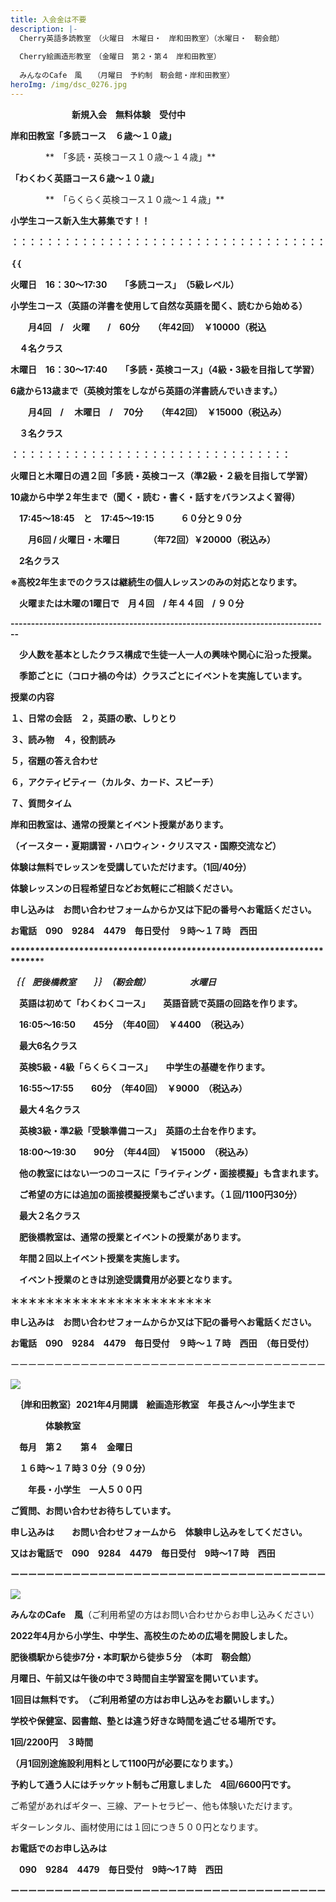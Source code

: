 ```yaml
---
title: 入会金は不要
description: |-
  Cherry英語多読教室　（火曜日　木曜日・　岸和田教室）（水曜日・　靭会館）
  　　　
  Cherry絵画造形教室　（金曜日　第２・第４　岸和田教室）
  　　
  みんなのCafe　風　　（月曜日　予約制　靭会館・岸和田教室）　
heroImg: /img/dsc_0276.jpg
---
```

　　　　　　　**新規入会　無料体験　受付中**　　　

**岸和田教室「多読コース　６歳～１０歳」**

　　　　**　「多読・英検コース１０歳～１４歳」**

**「わくわく英語コース６歳～１０歳」**

　　　　**　「らくらく英検コース１０歳～１４歳」**

**小学生コース新入生大募集です！！**

**：：：：：：：：：：：：：：：：：：：：：：：：：：：：：：：：：：：：**

**｛｛**　

**火曜日　16：30～17:30**　　**「多読コース」　（5級レベル）**　

**小学生コース（英語の洋書を使用して自然な英語を聞く、読むから始める）**　

 　　**月4回　/　火曜　　/　60分　　（年42回）　￥10000（税込**

　**４名クラス**

**木曜日　16：30～17:40　　「多読・英検コース」（4級・3級を目指して学習）**

**6歳から13歳まで（英検対策をしながら英語の洋書読んでいきます。）**

　　**月4回　/　 木曜日　/　 70分　　（年42回）　￥15000（税込み）**　

　**３名クラス**

**：：：：：：：：：：：：：：：：：：：：：：：：：：：：：：：：**

**火曜日と木曜日の週２回「多読・英検コース（準2級・２級を目指して学習）**

**10歳から中学２年生まで（聞く・読む・書く・話すをバランスよく習得）**　　

 　**17:45～18:45　と　17:45～19:15　　　６０分と９０分**　

　　**月6回   /   火曜日・木曜日　　　 （年72回）￥20000（税込み）**

　**2名クラス**

**※高校2年生までのクラスは継続生の個人レッスンのみの対応となります。**

　**火曜または木曜の1曜日で　月４回　/  年４４回　/  ９０分**

**\------------------------------------------------------------------------------**

　**少人数を基本としたクラス構成で生徒一人一人の興味や関心に沿った授業。**

　**季節ごとに（コロナ禍の今は）クラスごとにイベントを実施しています。**

**授業の内容**

**１、日常の会話　２，英語の歌、しりとり**　

**３、読み物　４，役割読み**　

**５，宿題の答え合わせ**　

**６，アクティビティー（カルタ、カード、スピーチ）**

**７、質問タイム**　

**岸和田教室は、通常の授業とイベント授業があります。**

**（イースター・夏期講習・ハロウィン・クリスマス・国際交流など）**　

**体験は無料でレッスンを受講していただけます。（1回/40分）**　

**体験レッスンの日程希望日などお気軽にご相談ください。**　　

**申し込みは　お問い合わせフォームからか又は下記の番号へお電話ください。**

**お電話　090　9284　4479　毎日受付　９時～１７時　西田**

**\*\*\*\*\*\*\*\*\*\*\*\*\*\*\*\*\*\*\*\*\*\*\*\*\*\*\*\*\*\*\*\*\*\*\*\*\*\*\*\*\*\*\*\*\*\*\*\*\*\*\*\*\*\*\*\*\*\*\*\*\*\*\*\*\*\*\*\*\*\****

***｛｛　肥後橋教室　　｝｝　（靭会館）　　　　　水曜日***

　**英語は初めて「わくわくコース」　　英語音読で英語の回路を作ります。**

　**16:05～16:50　　45分　（年40回）　￥4400　（税込み）**

　**最大6名クラス**

　**英検5級・4級「らくらくコース」　　中学生の基礎を作ります。**

　**16:55～17:55　　60分　（年40回）　￥9000　（税込み）**

　**最大４名クラス**

　**英検3級・準2級「受験準備コース」　英語の土台を作ります。**

　**18:00～19:30　　90分　（年44回）　￥15000　（税込み）**

　**他の教室にはない一つのコースに「ライティング・面接模擬」も含まれます。**　

　**ご希望の方には追加の面接模擬授業もございます。（１回/1100円30分）**

　**最大２名クラス**

　**肥後橋教室は、通常の授業とイベントの授業があります。**

　**年間２回以上イベント授業を実施します。**

　**イベント授業のときは別途受講費用が必要となります。**　

**＊＊＊＊＊＊＊＊＊＊＊＊＊＊＊＊＊＊＊＊＊＊＊**

**申し込みは　お問い合わせフォームからか又は下記の番号へお電話ください。**

**お電話　090　9284　4479　毎日受付　９時～１７時　西田　（毎日受付）**

ーーーーーーーーーーーーーーーーーーーーーーーーーーーーーーーーーーーー

![](/img/dsc_0521.jpg)

　**｛岸和田教室｝2021年4月開講　絵画造形教室　年長さん～小学生まで**

　　　　**体験教室**　

　**毎月　第２　　第４　金曜日**

　**１６時～１７時３０分（９０分）**

　　**年長・小学生　一人５００円**

**ご質問、お問い合わせお待ちしています。**

**申し込みは　　お問い合わせフォームから　体験申し込みをしてください。**

**又はお電話で　090　9284　4479　毎日受付　9時～1７時　西田**

**ーーーーーーーーーーーーーーーーーーーーーーーーーーーーーーーーーーーー**

![](/img/dsc_0219.jpg)

**みんなのCafe　風**（ご利用希望の方はお問い合わせからお申し込みください）

**2022年4月から小学生、中学生、高校生のための広場を開設しました。**

**肥後橋駅から徒歩7分・本町駅から徒歩５分　（本町　靭会館）**

**月曜日、午前又は午後の中で３時間自主学習室を開いています。**

**1回目は無料です。　（ご利用希望の方はお申し込みをお願いします。）**　　

**学校や保健室、図書館、塾とは違う好きな時間を過ごせる場所です。**

**1回/2200円　３時間**

**（月1回別途施設利用料として1100円が必要になります。）**　

**予約して通う人にはチッケット制もご用意しました　4回/6600円です。**

ご希望があればギター、三線、アートセラピー、他も体験いただけます。

ギターレンタル、画材使用には１回につき５００円となります。　

**お電話でのお申し込みは**

　**090　9284　4479　毎日受付　9時～1７時　西田**　　　　　　　　　　　　　　　　　　　　　　　　　　　　　　　　　　　　　　　　　　　　　　　　　　　　　　　　　　　　　　　　　　　　　　　　　　　　　　　　　　　　　　　　　　　　　　　　　　　　　　　　　　　　　　　　　　　　　　　　　　　　　　　　　　　　　　　　　　　　　　　　　　　　　　　　　　　　　　　　　　　　　　　　　　　　　　　　　　　　　　　　　　　　　　　　　　　　　　　　　　　　　　　　　　　　　　　　　　　　　　　　　　　　　　　　　　　　　　　　　　　　　　　　　　　　　　　　　　　　　　　　　　　　　　　　　　　　　　　　　　　　　　　　　　　　　　　　　　　　　　　　　　　　　　　　　　　　　　　　　　　　　　　　　　　　　　　　　　　　　　　　　　　　　　　　　　　　　　　　　　　　　　　　

**ーーーーーーーーーーーーーーーーーーーーーーーーーーーーーーーーーーーー**